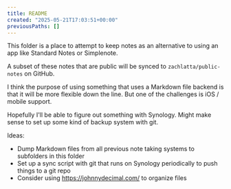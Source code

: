 ```yaml
---
title: README
created: "2025-05-21T17:03:51+00:00"
previousPaths: []
---
```

This folder is a place to attempt to keep notes as an alternative to using an app like Standard Notes or Simplenote.

A subset of these notes that are public will be synced to `zachlatta/public-notes` on GitHub.

I think the purpose of using something that uses a Markdown file backend is that it will be more flexible down the line. But one of the challenges is iOS / mobile support.

Hopefully I'll be able to figure out something with Synology. Might make sense to set up some kind of backup system with git.

Ideas:

- Dump Markdown files from all previous note taking systems to subfolders in this folder
- Set up a sync script with git that runs on Synology periodically to push things to a git repo
- Consider using https://johnnydecimal.com/ to organize files

 